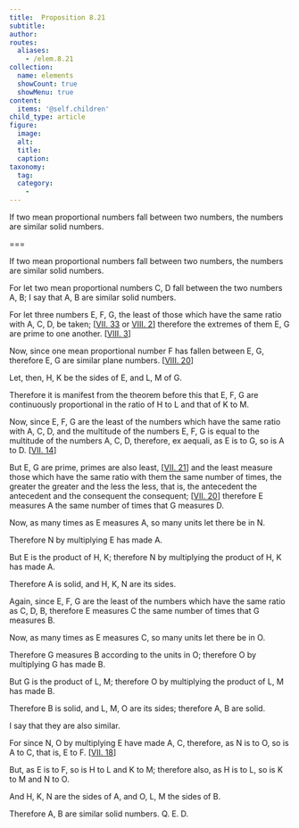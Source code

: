 ```yaml
---
title:  Proposition 8.21
subtitle: 
author:
routes:
  aliases:
    - /elem.8.21
collection:
  name: elements
  showCount: true
  showMenu: true
content:
  items: '@self.children'
child_type: article
figure:
  image:
  alt:
  title:
  caption:
taxonomy:
  tag:
  category:
    - 
---
```


<p>
       <hi rend="ital">If two mean proportional numbers fall between two numbers, the numbers are similar solid numbers.</hi>
      </p>

===

<p>
       <span class="ital">If two mean proportional numbers fall between two numbers, the numbers are similar solid numbers.</span>
      </p>

<p>For let two mean proportional numbers <span class="ital">C</span>, <span class="ital">D</span> fall between the two numbers <span class="ital">A</span>, <span class="ital">B</span>; I say that <span class="ital">A</span>, <span class="ital">B</span> are similar solid numbers. 
      </p>

<p>For let three numbers <span class="ital">E</span>, <span class="ital">F</span>, <span class="ital">G</span>, the least of those which have the same ratio with <span class="ital">A</span>, <span class="ital">C</span>, <span class="ital">D</span>, be taken; [<a href="/elem.7.33">VII. 33</a> or <a href="/elem.8.2">VIII. 2</a>] therefore the extremes of them <span class="ital">E</span>, <span class="ital">G</span> are prime to one another. [<a href="/elem.8.3">VIII. 3</a>] </p>

<p>Now, since one mean proportional number <span class="ital">F</span> has fallen between <span class="ital">E</span>, <span class="ital">G</span>, therefore <span class="ital">E</span>, <span class="ital">G</span> are similar plane numbers. [<a href="/elem.8.20">VIII. 20</a>] </p>

<p>Let, then, <span class="ital">H</span>, <span class="ital">K</span> be the sides of <span class="ital">E</span>, and <span class="ital">L</span>, <span class="ital">M</span> of <span class="ital">G</span>. </p>

<p>Therefore it is manifest from the theorem before this that <span class="ital">E</span>, <span class="ital">F</span>, <span class="ital">G</span> are continuously proportional in the ratio of <span class="ital">H</span> to <span class="ital">L</span> and that of <span class="ital">K</span> to <span class="ital">M</span>. </p>

<p>Now, since <span class="ital">E</span>, <span class="ital">F</span>, <span class="ital">G</span> are the least of the numbers which have the same ratio with <span class="ital">A</span>, <span class="ital">C</span>, <span class="ital">D</span>, and the multitude of the numbers <span class="ital">E</span>, <span class="ital">F</span>, <span class="ital">G</span> is equal to the multitude of the numbers <span class="ital">A</span>, <span class="ital">C</span>, <span class="ital">D</span>, therefore, <foreign lang="la">ex aequali</foreign>, as <span class="ital">E</span> is to <span class="ital">G</span>, so is <span class="ital">A</span> to <span class="ital">D</span>. [<a href="/elem.7.14">VII. 14</a>] </p>

<p>But <span class="ital">E</span>, <span class="ital">G</span> are prime, primes are also least, [<a href="/elem.7.21">VII. 21</a>] and the least measure those which have the same ratio with <pb n="378"/>them the same number of times, the greater the greater and the less the less, that is, the antecedent the antecedent and the consequent the consequent; [<a href="/elem.7.20">VII. 20</a>] therefore <span class="ital">E</span> measures <span class="ital">A</span> the same number of times that <span class="ital">G</span> measures <span class="ital">D</span>. </p>

<p>Now, as many times as <span class="ital">E</span> measures <span class="ital">A</span>, so many units let there be in <span class="ital">N</span>. </p>

<p>Therefore <span class="ital">N</span> by multiplying <span class="ital">E</span> has made <span class="ital">A</span>. </p>

<p>But <span class="ital">E</span> is the product of <span class="ital">H</span>, <span class="ital">K</span>; therefore <span class="ital">N</span> by multiplying the product of <span class="ital">H</span>, <span class="ital">K</span> has made <span class="ital">A</span>. </p>

<p>Therefore <span class="ital">A</span> is solid, and <span class="ital">H</span>, <span class="ital">K</span>, <span class="ital">N</span> are its sides. </p>

<p>Again, since <span class="ital">E</span>, <span class="ital">F</span>, <span class="ital">G</span> are the least of the numbers which have the same ratio as <span class="ital">C</span>, <span class="ital">D</span>, <span class="ital">B</span>, therefore <span class="ital">E</span> measures <span class="ital">C</span> the same number of times that <span class="ital">G</span> measures <span class="ital">B</span>. </p>

<p>Now, as many times as <span class="ital">E</span> measures <span class="ital">C</span>, so many units let there be in <span class="ital">O</span>. </p>

<p>Therefore <span class="ital">G</span> measures <span class="ital">B</span> according to the units in <span class="ital">O</span>; therefore <span class="ital">O</span> by multiplying <span class="ital">G</span> has made <span class="ital">B</span>. </p>

<p>But <span class="ital">G</span> is the product of <span class="ital">L</span>, <span class="ital">M</span>; therefore <span class="ital">O</span> by multiplying the product of <span class="ital">L</span>, <span class="ital">M</span> has made <span class="ital">B</span>. </p>

<p>Therefore <span class="ital">B</span> is solid, and <span class="ital">L</span>, <span class="ital">M</span>, <span class="ital">O</span> are its sides; therefore <span class="ital">A</span>, <span class="ital">B</span> are solid. </p>

<p>I say that they are also similar. </p>

<p>For since <span class="ital">N</span>, <span class="ital">O</span> by multiplying <span class="ital">E</span> have made <span class="ital">A</span>, <span class="ital">C</span>, therefore, as <span class="ital">N</span> is to <span class="ital">O</span>, so is <span class="ital">A</span> to <span class="ital">C</span>, that is, <span class="ital">E</span> to <span class="ital">F</span>. [<a href="/elem.7.18">VII. 18</a>] </p>

<p>But, as <span class="ital">E</span> is to <span class="ital">F</span>, so is <span class="ital">H</span> to <span class="ital">L</span> and <span class="ital">K</span> to <span class="ital">M</span>; therefore also, as <span class="ital">H</span> is to <span class="ital">L</span>, so is <span class="ital">K</span> to <span class="ital">M</span> and <span class="ital">N</span> to <span class="ital">O</span>. </p>

<p>And <span class="ital">H</span>, <span class="ital">K</span>, <span class="ital">N</span> are the sides of <span class="ital">A</span>, and <span class="ital">O</span>, <span class="ital">L</span>, <span class="ital">M</span> the sides of <span class="ital">B</span>. </p>

<p>Therefore <span class="ital">A</span>, <span class="ital">B</span> are similar solid numbers. Q. E. D.</p>
